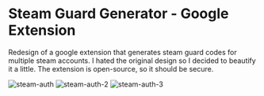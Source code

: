 # Steam Guard Generator - Google Extension
Redesign of a google extension that generates steam guard codes for multiple steam accounts.
I hated the original design so I decided to beautify it a little.
The extension is open-source, so it should be secure.

![steam-auth](https://i.imgur.com/cY65W1M.png)
![steam-auth-2](https://i.imgur.com/1LEn7yC.png)
![steam-auth-3](https://i.imgur.com/70lVx71.png)
